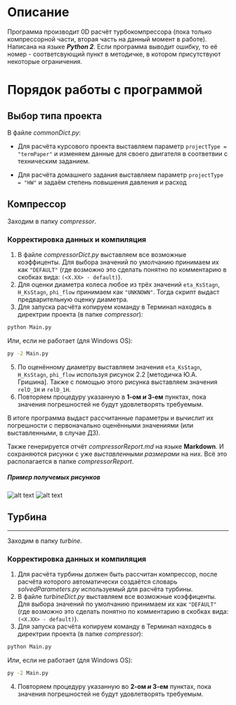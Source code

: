 # Описание
Программа производит 0D расчёт турбокомпрессора (пока только компрессорной части, вторая часть на данный момент в работе). Написана на языке **_Python 2_**.
Если программа выводит ошибку, то её номер - соответсвующий пункт в методичке, в котором присутствуют некоторые ограничения.

# Порядок работы с программой

## Выбор типа проекта

В файле _commonDict.py_:

-  Для расчёта курсового проекта выставляем параметр  `projectType = "termPaper"` и изменяем данные для своего двигателя в соответвии с техническим заданием.

-  Для расчёта домашнего задания выставляем параметр `projectType = "HW"` и задаём степень повышения давления и расход 

## Компрессор

Заходим в папку _compressor_.
### Корректировка данных и компиляция 
1. В файле _compressorDict.py_ выставляем все возможные коэффиценты. Для выбора значений по умолчанию принимаем их как `"DEFAULT"` (где возможно это сделать понятно по комментарию в скобках вида: `(<X.XX> - default)`).
2. Для оценки диаметра колеса любое из трёх значений `eta_KsStagn`, `H_KsStagn`, `phi_flow` принимаем как `"UNKNOWN"`. Тогда скрипт выдаст предварительную оценку диаметра.
3. Для запуска расчёта копируем команду в Терминал находясь в директрии проекта (в папке _compressor_): 

```bash
python Main.py
```
Или, если не работает (для Windows OS):
```bash
py -2 Main.py
```
5. По оценённому диаметру выставляем значения `eta_KsStagn`, `H_KsStagn`, `phi_flow` используя рисунок 2.2 [методичка Ю.А. Гришина]. Также с помощью этого рисунка выставляем значения `relD_1H` и `relD_1H`.
6. Повторяем процедуру указанную в **1-ом *и* 3-ем** пунктах, пока значения погрешностей не будут удовлетворять требуемым.

В итоге программа выдаст рассчитанные параметры и вычислит их погрешности с первоначально оценёнными значениями (или выставленными, в случае ДЗ).

Также генерируется отчёт _compressorReport.md_ на языке **Markdown**. И сохраняются рисунки с уже _выставленными размерами_ на них. Всё это располагается в папке _compressorReport_.

##### Пример получемых рисунков
![alt text](https://github.com/StasF1/READMEPictures/blob/master/turboCharger/compressor/dimensionedAxisCut.png)
![alt text](https://github.com/StasF1/READMEPictures/blob/master/turboCharger/compressor/dimensionedBlades.png)


## Турбина
-----------------
Заходим в папку *turbine*.

### Корректировка данных и компиляция 

1. Для расчёта турбины должен быть рассчитан компрессор, после расчёта которого автоматически создаётся словарь _solvedParameters.py_ используемый для расчёта турбины.
2. В файле _turbineDict.py_ выставляем все возможные коэффиценты. Для выбора значений по умолчанию принимаем их как `"DEFAULT"` (где возможно это сделать понятно по комментарию в скобках вида: `(<X.XX> - default)`).
3. Для запуска расчёта копируем команду в Терминал находясь в директрии проекта (в папке _compressor_): 

```bash
python Main.py
```
Или, если не работает (для Windows OS):
```bash
py -2 Main.py
```

4. Повторяем процедуру указанную во **2-ом *и* 3-ем** пунктах, пока значения погрешностей не будут удовлетворять требуемым.
